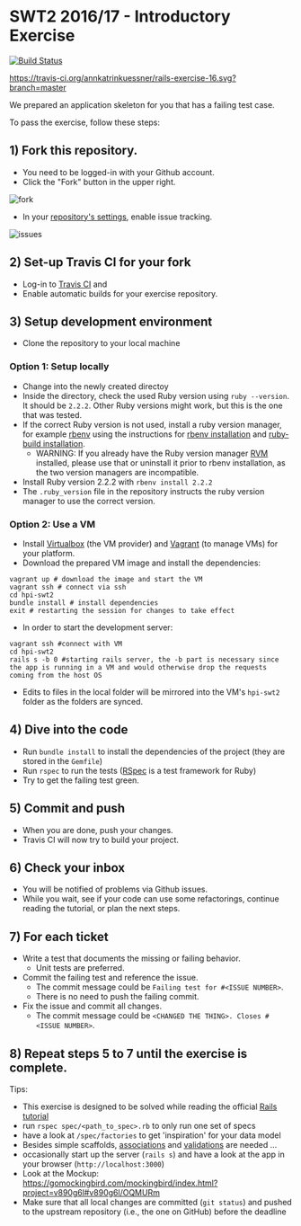 # SWT2 2016/17 - Introductory Exercise

[![Build Status](https://travis-ci.org/annkatrinkuessner/rails-exercise-16.svg?branch=master)](https://travis-ci.org/annkatrinkuessner/rails-exercise-16.svg?branch=master)



https://travis-ci.org/annkatrinkuessner/rails-exercise-16.svg?branch=master

We prepared an application skeleton for you that has a failing test case.

To pass the exercise, follow these steps:

## 1) Fork this repository.

* You need to be logged-in with your Github account.
* Click the "Fork" button in the upper right. 

![fork](https://cloud.githubusercontent.com/assets/1652117/19190800/ce8e6a42-8c9f-11e6-8047-60a238fcd200.png)
* In your [repository's settings](/../../settings), enable issue tracking.

![issues](https://cloud.githubusercontent.com/assets/1652117/19190926/65ee376e-8ca0-11e6-8755-5e67eaf37cab.png)

## 2) Set-up Travis CI for your fork

* Log-in to [Travis CI](http://travis-ci.org) and
* Enable automatic builds for your exercise repository.

## 3) Setup development environment

* Clone the repository to your local machine

### Option 1: Setup locally
* Change into the newly created directoy
* Inside the directory, check the used Ruby version using `ruby --version`. It should be `2.2.2`. Other Ruby versions might work, but this is the one that was tested.
* If the correct Ruby version is not used, install a ruby version manager, for example [rbenv](https://github.com/rbenv/rbenv) using the instructions for [rbenv installation](https://github.com/rbenv/rbenv#basic-github-checkout) and [ruby-build installation](https://github.com/rbenv/ruby-build#installing-as-an-rbenv-plugin-recommended).
  * WARNING: If you already have the Ruby version manager [RVM](https://rvm.io/) installed, please use that or uninstall it prior to rbenv installation, as the two version managers are incompatible.
* Install Ruby version 2.2.2 with `rbenv install 2.2.2`
* The `.ruby_version` file in the repository instructs the ruby version manager to use the correct version.

### Option 2: Use a VM
* Install [Virtualbox](https://www.virtualbox.org/manual/ch02.html) (the VM provider) and [Vagrant](https://www.vagrantup.com/docs/installation/) (to manage VMs) for your platform.
* Download the prepared VM image and install the dependencies:

```
vagrant up # download the image and start the VM
vagrant ssh # connect via ssh
cd hpi-swt2
bundle install # install dependencies
exit # restarting the session for changes to take effect
```
* In order to start the development server:

```
vagrant ssh #connect with VM
cd hpi-swt2
rails s -b 0 #starting rails server, the -b part is necessary since the app is running in a VM and would otherwise drop the requests coming from the host OS
```

* Edits to files in the local folder will be mirrored into the VM's `hpi-swt2` folder as the folders are synced.

## 4) Dive into the code

* Run `bundle install` to install the dependencies of the project (they are stored in the `Gemfile`)
* Run `rspec` to run the tests ([RSpec](http://rspec.info/) is a test framework for Ruby)
* Try to get the failing test green.

## 5) Commit and push

* When you are done, push your changes.
* Travis CI will now try to build your project.

## 6) Check your inbox

* You will be notified of problems via Github issues.
* While you wait, see if your code can use some refactorings, continue reading the tutorial, or plan the next steps.

## 7) For each ticket

* Write a test that documents the missing or failing behavior.
  * Unit tests are preferred.
* Commit the failing test and reference the issue.
  * The commit message could be `Failing test for #<ISSUE NUMBER>`.
  * There is no need to push the failing commit.
* Fix the issue and commit all changes.
  * The commit message could be `<CHANGED THE THING>. Closes #<ISSUE NUMBER>`.

## 8) Repeat steps 5 to 7 until the exercise is complete.

Tips:

* This exercise is designed to be solved while reading the official [Rails tutorial](http://guides.rubyonrails.org/getting_started.html)
* run `rspec spec/<path_to_spec>.rb` to only run one set of specs
* have a look at `/spec/factories` to get 'inspiration' for your data model
* Besides simple scaffolds, [associations](http://guides.rubyonrails.org/association_basics.html) and [validations](http://guides.rubyonrails.org/active_record_validations.html) are needed ...
* occasionally start up the server (`rails s`) and have a look at the app in your browser (`http://localhost:3000`)
* Look at the Mockup: https://gomockingbird.com/mockingbird/index.html?project=v890g6l#v890g6l/OQMURm
* Make sure that all local changes are committed (`git status`) and pushed to the upstream repository (i.e., the one on GitHub) before the deadline


